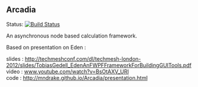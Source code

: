 ﻿Arcadia
-------------

Status: [![Build Status](https://travis-ci.org/mndrake/Arcadia.png)](https://travis-ci.org/mndrake/Arcadia)

An asynchronous node based calculation framework.  

Based on presentation on Eden :  

slides : http://techmeshconf.com/dl/techmesh-london-2012/slides/TobiasGedell_EdenAnFWPFFrameworkForBuildingGUITools.pdf  
video : www.youtube.com/watch?v=BsOtAXV_URI  
code : http://mndrake.github.io/Arcadia/presentation.html
